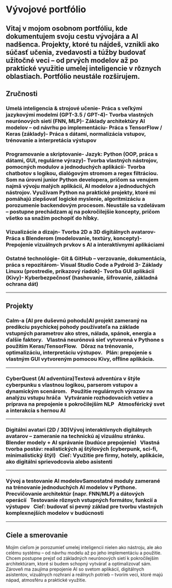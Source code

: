 # Vývojové portfólio
Vitaj v mojom osobnom portfóliu, kde dokumentujem svoju cestu vývojára a AI nadšenca. Projekty, ktoré tu nájdeš, vznikli ako súčasť učenia, zvedavosti a túžby budovať užitočné veci – od prvých modelov až po praktické využitie umelej inteligencie v rôznych oblastiach. Portfólio neustále rozširujem.
---
## **Zručnosti**
### Umelá inteligencia & strojové učenie- Práca s veľkými jazykovými modelmi (GPT-3.5 / GPT-4)- Tvorba vlastných neurónových sietí (FNN, MLP)- Základy architektúry AI modelov – od návrhu po implementáciu- Práca s TensorFlow / Keras (základy)- Práca s dátami, normalizácia vstupov, trénovanie a interpretácia výstupov
### Programovanie a skriptovanie- Jazyk: Python (OOP, práca s dátami, GUI, regulárne výrazy)- Tvorba vlastných nástrojov, pomocných modulov a jednoduchých aplikácií- Tvorba chatbotov s logikou, dialógovým stromom a regex filtráciou. Som na úrovni junior Python developera, pričom sa venujem najmä vývoju malých aplikácií, AI modelov a jednoduchých nástrojov. Využívam Python na praktické projekty, ktoré mi pomáhajú zlepšovať logické myslenie, algoritmizáciu a porozumenie backendovým procesom. Neustále sa vzdelávam – postupne prechádzam aj na pokročilejšie koncepty, pričom všetko sa snažím pochopiť do hĺbky.

### Vizualizácie a dizajn- Tvorba 2D a 3D digitálnych avatarov- Práca s Blenderom (modelovanie, textúry, koncepty)- Prepojenie vizuálnych prvkov s AI a interaktívnymi aplikáciami
### Ostatné technológie- Git & GitHub – verzovanie, dokumentácia, práca s repozitárom- Visual Studio Code a Pydroid 3- Základy Linuxu (prostredie, príkazový riadok)- Tvorba GUI aplikácií (Kivy)- Kyberbezpečnosť (hashovanie, šifrovanie, základná ochrana dát)
---
## Projekty
### Calm-a (AI pre duševnú pohodu)AI projekt zameraný na predikciu psychickej pohody používateľa na základe vstupných parametrov ako stres, nálada, spánok, energia a ďalšie faktory.   Vlastná neurónová sieť vytvorená v Pythone s použitím Keras/TensorFlow.   Dôraz na trénovanie, optimalizáciu, interpretáciu výstupov.   Plán: prepojenie s vlastným GUI vytvoreným pomocou Kivy, offline aplikácia.
---
### CyberQuest (AI adventúra)Textová adventúra v štýle cyberpunku s vlastnou logikou, parserom vstupov a dynamickým scenárom.   Použitie regulárnych výrazov na analýzu vstupu hráča   Vytváranie rozhodovacích vetiev a príprava na prepojenie s pokročilejším NLP   Atmosférický svet a interakcia s hernou AI
---
### Digitálni avatari (2D / 3D)Vývoj interaktívnych digitálnych avatarov – zameranie na technickú aj vizuálnu stránku.   Blender modely + AI správanie (budúce prepojenie)   Vlastná tvorba postáv: realistických aj štýlových (cyberpunk, sci-fi, minimalistický štýl)   Cieľ: Využitie pre firmy, hotely, aplikácie, ako digitálni sprievodcovia alebo asistenti
---
### Vývoj a testovanie AI modelovSamostatné moduly zamerané na trénovanie jednoduchých AI modelov v Pythone.   Precvičovanie architektúr (napr. FNN/MLP) a dátových operácií   Testovanie rôznych vstupných formátov, funkcií a výstupov   Cieľ: budovať si pevný základ pre tvorbu vlastných komplexnejších modelov v budúcnosti
---
## Ciele a smerovanie
Mojím cieľom je porozumieť umelej inteligencii nielen ako nástroju, ale ako celému systému – od návrhu modelu až po jeho implementáciu a použitie. Chcem postupne prejsť od základných neurónových sietí k pokročilejším architektúram, ktoré si budem schopný vytvárať a optimalizovať sám.
Zároveň ma zaujíma prepojenie AI so svetom aplikácií, digitálnych asistentov, vizuálnych rozhraní a reálnych potrieb – tvorím veci, ktoré majú nápad, atmosféru a praktické využitie.

